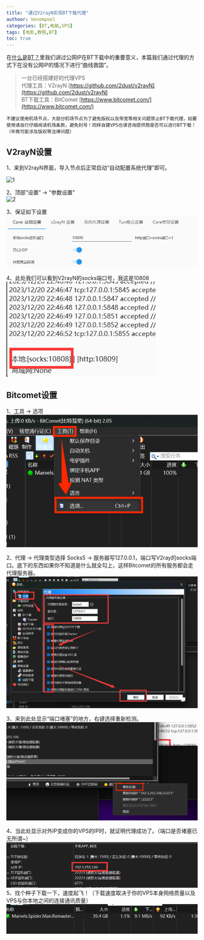 ```yaml
---
title: "通过V2rayN实现BT下载代理"
authoor: Venompool
categories: [BT,电脑,VPS]
tags: [电影,教程,BT]
toc: true
---
```


在[什么是BT？](https://blog.venompool.fun/posts/%E4%BB%80%E4%B9%88%E6%98%AFBT/)里我们讲过公网IP在BT下载中的重要意义，本篇我们通过代理的方式下在没有公网IP的情况下进行“曲线救国”。  
  
> 一台已经搭建好的代理VPS  
> 代理工具：V2rayN [https://github.com/2dust/v2rayN](https://github.com/2dust/v2rayN)  
> BT下载工具：BitComet [https://www.bitcomet.com/](https://www.bitcomet.com/)  
  
`不建议使用机场节点，大部分机场节点为了避免版权以及带宽等相关问题禁止BT下载代理，如要使用请自行仔细阅读机场条款，避免封号！同样自建VPS也请咨询提供商是否可以进行BT下载！（毕竟可能涉及版权等法律问题）`  

## V2rayN设置
1、来到V2rayN界面，导入节点后正常启动“自动配置系统代理”即可。  
  
![1](https://cdn.venompool.fun/blog.v.fun/231220-1/1.png)  
  
2、顶部“设置” -> “参数设置”  
![2](https://cdn.venompool.fun/blog.v.fun/231220-1/2.png)  
  
3、保证如下设置
![Alt text](image.png)  
  
4、此处我们可以看到V2rayN的socks端口号，我这是10808  
![](image-3.png)  
  
## Bitcomet设置
1、工具 -> 选项  
![Alt text](2523dccc665eee11f61768639080b87e.png)  
  
2、代理 -> 代理类型选择 Socks5 -> 服务器写127.0.0.1，端口写V2ray的socks端口。底下的东西如果你不知道是什么就全勾上，这样Bitcomet的所有服务都会走代理服务器。  
![](image-4.png)  
  
3、来到此处显示“端口堵塞”的地方，右键选择重新检测。  
![Alt text](771546d0ffac472c635af038a0e8b5b9.png)  
  
4、当此处显示对外IP变成你的VPS的IP时，就证明代理成功了。（端口是否堵塞已无所谓~）  
![Alt text](image-5.png)
5、找个种子下载一下，速度起飞！（下载速度取决于你的VPS本身网络质量以及VPS与你本地之间的连接通讯质量）  
![Alt text](06dd66fcbbf9280fbb85d25e03de8e83.png)